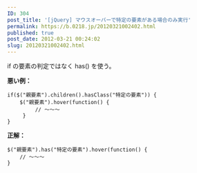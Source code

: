 ```yaml
---
ID: 304
post_title: '[jQuery] マウスオーバーで特定の要素がある場合のみ実行'
permalink: https://b.0218.jp/20120321002402.html
published: true
post_date: 2012-03-21 00:24:02
slug: 20120321002402.html
---
```

if の要素の判定ではなく has() を使う。

<b>悪い例：</b>

<pre><code>if($("親要素").children().hasClass("特定の要素")) {
    $("親要素").hover(function() {
         // ～～～
     }
}
</code></pre>

<b>正解：</b>

<pre><code>$("親要素").has("特定の要素").hover(function() {
    // ～～～
}
</code></pre>